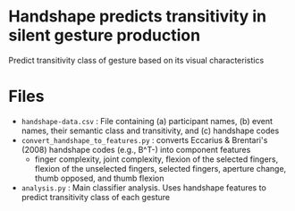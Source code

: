 # Handshape predicts transitivity in silent gesture production
Predict transitivity class of gesture based on its visual characteristics

# Files
- `handshape-data.csv` : File containing (a) participant names, (b) event names, their semantic class and transitivity, and (c) handshape codes
- `convert_handshape_to_features.py` : converts Eccarius & Brentari's (2008) handshape codes (e.g., B^T-) into component features
  - finger complexity, joint complexity, flexion of the selected fingers, flexion of the unselected fingers, selected fingers, aperture change, thumb opposed, and thumb flexion
- `analysis.py` : Main classifier analysis. Uses handshape features to predict transitivity class of each gesture
